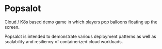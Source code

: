 # Popsalot
Cloud / K8s based demo game in which players pop balloons floating up the screen.  

Popsalot is intended to demonstrate various deployment patterns as well as scalability and resiliency of containerized cloud workloads. 

